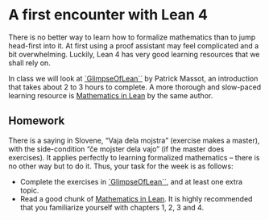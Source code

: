 # A first encounter with Lean 4

There is no better way to learn how to formalize mathematics than to jump head-first into it. At first using a proof assistant may feel complicated and a bit overwhelming. Luckily, Lean 4 has very good learning resources that we shall rely on.

In class we will look at [`GlimpseOfLean``](https://github.com/PatrickMassot/GlimpseOfLean) by Patrick Massot, an introduction that takes about 2 to 3 hours to complete. A more thorough and slow-paced learning resource is [Mathematics in Lean](https://leanprover-community.github.io/mathematics_in_lean/) by the same author.

## Homework

There is a saying in Slovene, “Vaja dela mojstra” (exercise makes a master), with the side-condition “če mojster dela vajo” (if the master does exercises). It applies perfectly to learning formalized mathematics – there is no other way but to do it. Thus, your task for the week is as follows:

* Complete the exercises in [`GlimpseOfLean``](https://github.com/PatrickMassot/GlimpseOfLean), and at least one extra topic.
* Read a good chunk of [Mathematics in Lean](https://leanprover-community.github.io/mathematics_in_lean/). It is highly recommended that you familiarize yourself with chapters 1, 2, 3 and 4.
